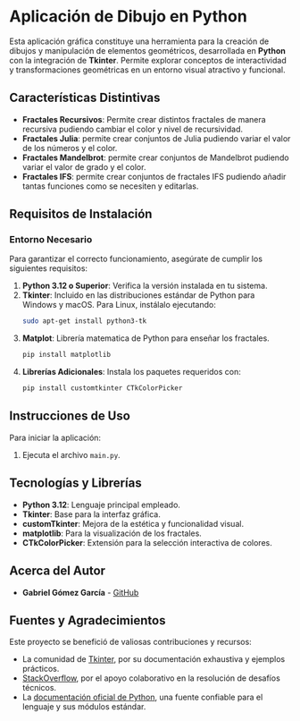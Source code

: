 # Aplicación de Dibujo en Python

Esta aplicación gráfica constituye una herramienta para la creación de dibujos y manipulación de elementos geométricos, desarrollada en **Python** con la integración de **Tkinter**. Permite explorar conceptos de interactividad y transformaciones geométricas en un entorno visual atractivo y funcional.

## Características Distintivas

- **Fractales Recursivos**: Permite crear distintos fractales de manera recursiva pudiendo cambiar el color y nivel de recursividad.
- **Fractales Julia**: permite crear conjuntos de Julia pudiendo variar el valor de los números y el color.
- **Fractales Mandelbrot**: permite crear conjuntos de Mandelbrot pudiendo variar el valor de grado y el color.
- **Fractales IFS**: permite crear conjuntos de fractales IFS pudiendo añadir tantas funciones como se necesiten y editarlas.

## Requisitos de Instalación

### Entorno Necesario

Para garantizar el correcto funcionamiento, asegúrate de cumplir los siguientes requisitos:

1. **Python 3.12 o Superior**: Verifica la versión instalada en tu sistema.
2. **Tkinter**: Incluido en las distribuciones estándar de Python para Windows y macOS. Para Linux, instálalo ejecutando:
   ```bash
   sudo apt-get install python3-tk
   ```
3. **Matplot**: Librería matematica de Python para enseñar los fractales.
   ```bash
   pip install matplotlib
   ```
4. **Librerías Adicionales**: Instala los paquetes requeridos con:
   ```bash
   pip install customtkinter CTkColorPicker
   ```

## Instrucciones de Uso

Para iniciar la aplicación:

1. Ejecuta el archivo `main.py`.

## Tecnologías y Librerías

- **Python 3.12**: Lenguaje principal empleado.
- **Tkinter**: Base para la interfaz gráfica.
- **customTkinter**: Mejora de la estética y funcionalidad visual.
- **matplotlib**: Para la visualización de los fractales.
- **CTkColorPicker**: Extensión para la selección interactiva de colores.

## Acerca del Autor

- **Gabriel Gómez García** - [GitHub](https://github.com/Gabiz053)

## Fuentes y Agradecimientos

Este proyecto se benefició de valiosas contribuciones y recursos:

- La comunidad de [Tkinter](https://wiki.python.org/moin/TkInter), por su documentación exhaustiva y ejemplos prácticos.
- [StackOverflow](https://stackoverflow.com/), por el apoyo colaborativo en la resolución de desafíos técnicos.
- La [documentación oficial de Python](https://docs.python.org/3/), una fuente confiable para el lenguaje y sus módulos estándar.
